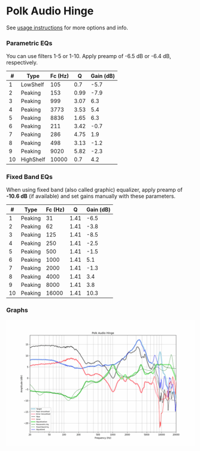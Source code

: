 # Polk Audio Hinge
See [usage instructions](https://github.com/jaakkopasanen/AutoEq#usage) for more options and info.

### Parametric EQs
You can use filters 1-5 or 1-10. Apply preamp of -6.5 dB or -6.4 dB, respectively.

|   # | Type      |   Fc (Hz) |    Q |   Gain (dB) |
|-----|-----------|-----------|------|-------------|
|   1 | LowShelf  |       105 | 0.7  |        -5.7 |
|   2 | Peaking   |       153 | 0.99 |        -7.9 |
|   3 | Peaking   |       999 | 3.07 |         6.3 |
|   4 | Peaking   |      3773 | 3.53 |         5.4 |
|   5 | Peaking   |      8836 | 1.65 |         6.3 |
|   6 | Peaking   |       211 | 3.42 |        -0.7 |
|   7 | Peaking   |       286 | 4.75 |         1.9 |
|   8 | Peaking   |       498 | 3.13 |        -1.2 |
|   9 | Peaking   |      9020 | 5.82 |        -2.3 |
|  10 | HighShelf |     10000 | 0.7  |         4.2 |

### Fixed Band EQs
When using fixed band (also called graphic) equalizer, apply preamp of **-10.6 dB** (if available) and set gains manually with these parameters.

|   # | Type    |   Fc (Hz) |    Q |   Gain (dB) |
|-----|---------|-----------|------|-------------|
|   1 | Peaking |        31 | 1.41 |        -6.5 |
|   2 | Peaking |        62 | 1.41 |        -3.8 |
|   3 | Peaking |       125 | 1.41 |        -8.5 |
|   4 | Peaking |       250 | 1.41 |        -2.5 |
|   5 | Peaking |       500 | 1.41 |        -1.5 |
|   6 | Peaking |      1000 | 1.41 |         5.1 |
|   7 | Peaking |      2000 | 1.41 |        -1.3 |
|   8 | Peaking |      4000 | 1.41 |         3.4 |
|   9 | Peaking |      8000 | 1.41 |         3.8 |
|  10 | Peaking |     16000 | 1.41 |        10.3 |

### Graphs
![](./Polk%20Audio%20Hinge.png)
